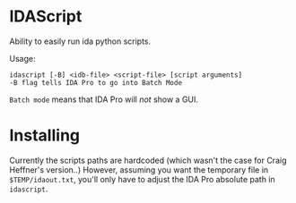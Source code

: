 IDAScript
=========

Ability to easily run ida python scripts.

Usage:

```
idascript [-B] <idb-file> <script-file> [script arguments]
-B flag tells IDA Pro to go into Batch Mode
```

`Batch mode` means that IDA Pro will *not* show a GUI.

Installing
==========

Currently the scripts paths are hardcoded (which wasn't the case for
Craig Heffner's version..)
However, assuming you want the temporary file in `$TEMP/idaout.txt`, you'll
only have to adjust the IDA Pro absolute path in `idascript`.

